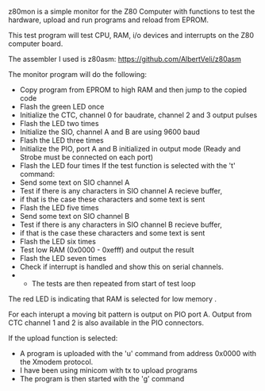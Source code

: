 z80mon is a simple monitor for the Z80 Computer with functions to test the hardware,
upload and run programs and reload from EPROM.

This test program will test CPU, RAM, i/o devices and interrupts on the Z80 computer board.

The assembler I used is z80asm: https://github.com/AlbertVeli/z80asm

The monitor program will do the following:
- Copy program from EPROM to high RAM and then jump to the copied code
- Flash the green LED once
- Initialize the CTC, channel 0 for baudrate, channel 2 and 3 output pulses
- Flash the LED two times
- Initialize the SIO, channel A and B are using 9600 baud
- Flash the LED three times
- Initialize the PIO, port A and B initialized in output mode (Ready and Strobe must be connected on each port)
- Flash the LED four times
If the test function is selected with the 't' command:
- Send some text on SIO channel A
- Test if there is any characters in SIO channel A recieve buffer,
- if that is the case these characters and some text is sent
- Flash the LED five times
- Send some text on SIO channel B
- Test if there is any characters in SIO channel B recieve buffer,
- if that is the case these characters and some text is sent
- Flash the LED six times
- Test low RAM (0x0000 - 0xefff) and output the result
- Flash the LED seven times
- Check if interrupt is handled and show this on serial channels.
- - The tests are then repeated from start of test loop

The red LED is indicating that RAM is selected for low memory .

For each interupt a moving bit pattern is output on PIO port A.
Output from CTC channel 1 and 2 is also available in the PIO connectors.

If the upload function is selected:
- A program is uploaded with the 'u' command from address 0x0000 with the Xmodem protocol.
- I have been using minicom with tx to upload programs
- The program is then started with the 'g' command
